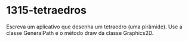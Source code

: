 # 1315-tetraedros
Escreva um aplicativo que desenha um tetraedro (uma pirâmide). Use a classe GeneralPath e o método draw da classe Graphics2D.
